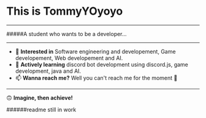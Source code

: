 # This is TommyYOyoyo

<hr>
#####A student who wants to be a developer...
<hr> 

- 👀 **Interested in** Software engineering and developement, Game developement, Web developement and AI.
- 🌱 **Actively learning** discord bot development using discord.js, game development, java and AI.
- 📫 **Wanna reach me?** Well you can't reach me for the moment 🥲

<hr>

🙃 **Imagine, then achieve!**

######readme still in work
<!---
TommyYOyoyo/TommyYOyoyo is a ✨ special ✨ repository because its `README.md` (this file) appears on your GitHub profile.
You can click the Preview link to take a look at your changes.
--->
